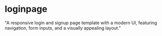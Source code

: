 # loginpage
"A responsive login and signup page template with a modern UI, featuring navigation, form inputs, and a visually appealing layout."

